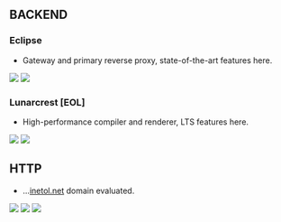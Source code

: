 ## BACKEND
### Eclipse
* Gateway and primary reverse proxy, state-of-the-art features here.

![](https://img.shields.io/uptimerobot/status/m792131237-00f8b1c785f7ebbf16699077?label=Status&style=flat-square) ![](https://img.shields.io/uptimerobot/ratio/m792131237-00f8b1c785f7ebbf16699077?label=Ratio%2030%2Fdays&style=flat-square)

### Lunarcrest [EOL]
* High-performance compiler and renderer, LTS features here.

![](https://img.shields.io/uptimerobot/status/m792131244-3a7630148270f761a02fad83?label=Status&style=flat-square) ![](https://img.shields.io/uptimerobot/ratio/m792131244-3a7630148270f761a02fad83?label=Ratio%2030%2Fdays&style=flat-square)

## HTTP
* ...[inetol.net](https://www.inetol.net) domain evaluated.

![](https://img.shields.io/mozilla-observatory/grade/www.inetol.net?label=Observatory&style=flat-square)
![](https://img.shields.io/security-headers?label=Headers%20Grade&style=flat-square&url=https%3A%2F%2Fwww.inetol.net)
![](https://img.shields.io/hsts/preload/inetol.net?label=HSTS&style=flat-square)
